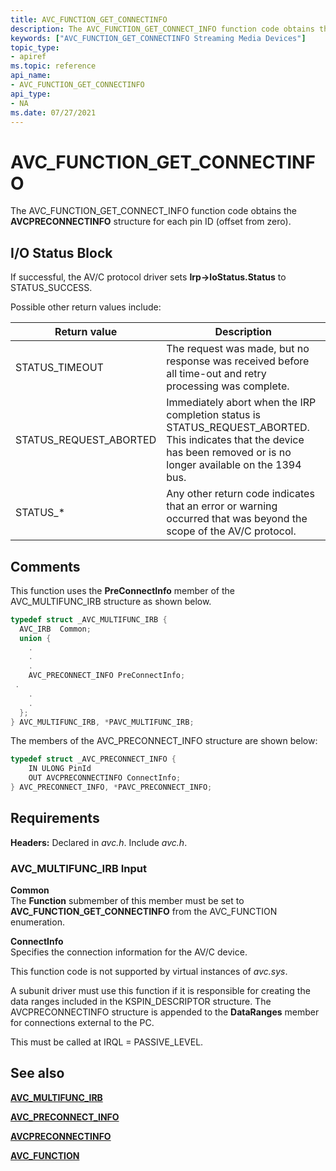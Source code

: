 ```yaml
---
title: AVC_FUNCTION_GET_CONNECTINFO
description: The AVC_FUNCTION_GET_CONNECT_INFO function code obtains the AVCPRECONNECTINFO structure for each pin ID.
keywords: ["AVC_FUNCTION_GET_CONNECTINFO Streaming Media Devices"]
topic_type:
- apiref
ms.topic: reference
api_name:
- AVC_FUNCTION_GET_CONNECTINFO
api_type:
- NA
ms.date: 07/27/2021
---
```


# AVC_FUNCTION_GET_CONNECTINFO

The AVC_FUNCTION_GET_CONNECT_INFO function code obtains the **AVCPRECONNECTINFO** structure for each pin ID (offset from zero).

## I/O Status Block

If successful, the AV/C protocol driver sets **Irp-&gt;IoStatus.Status** to STATUS_SUCCESS.

Possible other return values include:

| Return value | Description |
|--|--|
| STATUS_TIMEOUT | The request was made, but no response was received before all time-out and retry processing was complete. |
| STATUS_REQUEST_ABORTED | Immediately abort when the IRP completion status is STATUS_REQUEST_ABORTED. This indicates that the device has been removed or is no longer available on the 1394 bus. |
| STATUS_* | Any other return code indicates that an error or warning occurred that was beyond the scope of the AV/C protocol. |

## Comments

This function uses the **PreConnectInfo** member of the AVC_MULTIFUNC_IRB structure as shown below.

```cpp
typedef struct _AVC_MULTIFUNC_IRB {
  AVC_IRB  Common;
  union {
    .
    .
    .
    AVC_PRECONNECT_INFO PreConnectInfo;
 .
    .
    .
  };
} AVC_MULTIFUNC_IRB, *PAVC_MULTIFUNC_IRB;
```

The members of the AVC_PRECONNECT_INFO structure are shown below:

```cpp
typedef struct _AVC_PRECONNECT_INFO {
    IN ULONG PinId
    OUT AVCPRECONNECTINFO ConnectInfo;
} AVC_PRECONNECT_INFO, *PAVC_PRECONNECT_INFO;
```

## Requirements

**Headers:** Declared in *avc.h*. Include *avc.h*.

### AVC_MULTIFUNC_IRB Input

**Common**  
The **Function** submember of this member must be set to **AVC_FUNCTION_GET_CONNECTINFO** from the AVC_FUNCTION enumeration.

**ConnectInfo**  
Specifies the connection information for the AV/C device.

This function code is not supported by virtual instances of *avc.sys*.

A subunit driver must use this function if it is responsible for creating the data ranges included in the KSPIN_DESCRIPTOR structure. The AVCPRECONNECTINFO structure is appended to the **DataRanges** member for connections external to the PC.

This must be called at IRQL = PASSIVE_LEVEL.

## See also

[**AVC_MULTIFUNC_IRB**](/windows-hardware/drivers/ddi/avc/ns-avc-_avc_multifunc_irb)

[**AVC_PRECONNECT_INFO**](/windows-hardware/drivers/ddi/avc/ns-avc-_avc_preconnect_info)

[**AVCPRECONNECTINFO**](/windows-hardware/drivers/ddi/avc/ns-avc-_avcpreconnectinfo)

[**AVC_FUNCTION**](/windows-hardware/drivers/ddi/avc/ne-avc-_tagavc_function)
